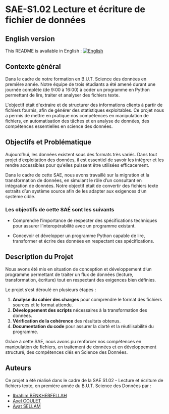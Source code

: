 # SAE-S1.02 Lecture et écriture de fichier de données

## English version
This README is available in English : [![English](https://img.shields.io/badge/lang-English-blue)](README.en.md)

## Contexte général

Dans le cadre de notre formation en B.U.T. Science des données en première année. Notre équipe de trois étudiants a été amené durant une journée complète (de 9:00 à 16:00) à coder un programme en Python permettant de lire, traiter et analyser des fichiers texte. 

L'objectif était d'extraire et de structurer des informations clients à partir de fichiers fournis, afin de générer des statistiques exploitables. Ce projet nous a permis de mettre en pratique nos compétences en manipulation de fichiers, en automatisation des tâches et en analyse de données, des compétences essentielles en science des données.

## Objectifs et Problématique 

Aujourd’hui, les données existent sous des formats très variés. Dans tout projet d’exploitation des données, il est essentiel de savoir les intégrer et les rendre accessibles pour qu’elles puissent être utilisées efficacement.

Dans le cadre de cette SAE, nous avons travaillé sur la migration et la transformation de données, en simulant le rôle d’un consultant en intégration de données. Notre objectif était de convertir des fichiers texte extraits d’un système source afin de les adapter aux exigences d’un système cible.

### Les objectifs de cette SAÉ sont les suivants 

- Comprendre l’importance de respecter des spécifications techniques pour assurer l’interopérabilité avec un programme existant.
  
- Concevoir et développer un programme Python capable de lire, transformer et écrire des données en respectant ces spécifications.

##  Description du Projet 

Nous avons été mis en situation de conception et développement d’un programme permettant de traiter un flux de données (lecture, transformation, écriture) tout en respectant des exigences bien définies.

Le projet s’est déroulé en plusieurs étapes :

1. **Analyse du cahier des charges** pour comprendre le format des fichiers sources et le format attendu.
2. **Développement des scripts** nécessaires à la transformation des données.
3. **Vérification de la cohérence** des résultats obtenus.
4. **Documentation du code** pour assurer la clarté et la réutilisabilité du programme.

Grâce à cette SAE, nous avons pu renforcer nos compétences en manipulation de fichiers, en traitement de données et en développement structuré, des compétences clés en Science des Données.

## Auteurs  

Ce projet a été réalisé dans le cadre de la SAE S1.02 - Lecture et écriture de fichiers texte, en première année du B.U.T. Science des Données par :

- [Ibrahim BENKHERFELLAH](https://github.com/Darckens)  
- [Axel COULET](https://github.com/axcou)  
- [Ayat SELLAM](https://github.com/AyawithaT)  


